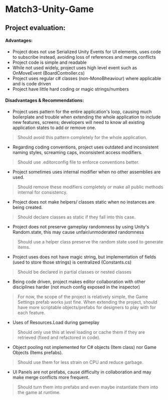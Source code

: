# Match3-Unity-Game
## Project evaluation:

#### Advantages:

+ Project does not use Serialized Unity Events for UI elements, uses code to subscribe instead, avoiding loss of references and merge conflicts
+ Project code is simple and readable
+ While not used widely, project uses high level event such as OnMoveEvent (BoardController.cs)
+ Project uses regular c# classes (non-MonoBheaviour) where applicable and is code driven
+ Project have little hard coding or magic strings/numbers

#### Disadvantages & Recommendations:

+ Project uses pattern for the entire application's loop, causing much boilerplate and trouble when extending the whole application to include new features, screens; developers will need to know all existing application states to add or remove one.
> Should avoid this pattern completely for the whole application.
+ Regarding coding conventions, project uses outdated and inconsistent naming styles, screaming caps, inconsistent access modifiers.
> Should use .editorconfig file to enforce conventions better.
+ Project sometimes uses internal modifier when no other assemblies are used.
> Should remove these modifiers completely or make all public methods internal for consistency.
+ Project does not make helpers/ classes static when no instances are being created.
> Should declare classes as static if they fall into this case.
+ Project does not preserve gameplay randomness by using Unity's Random.state, this may cause unfair/unmoderated randomness
> Should use a helper class preserve the random state used to generate items.
+ Project uses does not have magic string, but implementation of fields (used to store those strings) is centralized (Constants.cs)
> Should be declared in partial classes or nested classes
+ Being code driven, project makes editor collaboration with other disciplines harder (not much config exposed in the inspector)
> For now, the scope of the project is relatively simple, the Game Settings prefab works just fine. When extending the project, should have more scriptable objects/prefabs for designers to play with for each feature.
+ Uses of Resources.Load during gameplay
> Should only use this at level loading or cache them if they are retrieved (fixed and refactored in code).
+ Object pooling not implemented for C# objects (Item class) nor Game Objects (Items prefabs).
> Should use them for less strain on CPU and reduce garbage.
+ UI Panels are not prefabs, cause difficulty in collaboration and may make merge conflicts more frequent.
> Should turn them into prefabs and even maybe instantiate them into the game at runtime.
